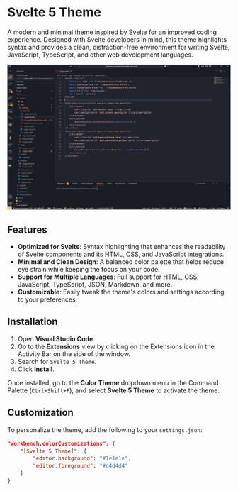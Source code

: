 # Svelte 5 Theme

A modern and minimal theme inspired by Svelte for an improved coding experience. Designed with Svelte developers in mind, this theme highlights syntax and provides a clean, distraction-free environment for writing Svelte, JavaScript, TypeScript, and other web development languages.

![Svelte 5 Theme Screenshot](./svelte-5-theme-screenshot.png)

## Features

- **Optimized for Svelte**: Syntax highlighting that enhances the readability of Svelte components and its HTML, CSS, and JavaScript integrations.
- **Minimal and Clean Design**: A balanced color palette that helps reduce eye strain while keeping the focus on your code.
- **Support for Multiple Languages**: Full support for HTML, CSS, JavaScript, TypeScript, JSON, Markdown, and more.
- **Customizable**: Easily tweak the theme's colors and settings according to your preferences.

## Installation

1. Open **Visual Studio Code**.
2. Go to the **Extensions** view by clicking on the Extensions icon in the Activity Bar on the side of the window.
3. Search for `Svelte 5 Theme`.
4. Click **Install**.

Once installed, go to the **Color Theme** dropdown menu in the Command Palette (`Ctrl+Shift+P`), and select **Svelte 5 Theme** to activate the theme.

## Customization

To personalize the theme, add the following to your `settings.json`:

```json
"workbench.colorCustomizations": {
    "[Svelte 5 Theme]": {
        "editor.background": "#1e1e1e",
        "editor.foreground": "#d4d4d4"
    }
}

